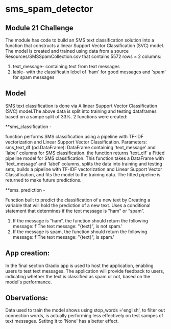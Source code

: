# sms_spam_detector

## Module 21 Challenge
The module has code to build an SMS text classification solution into a function that constructs a linear Support Vector Classification (SVC) model. The model is created and trained using data from a source Resources/SMSSpamCollection.csv that contains 5572 rows × 2 columns:
1) text_message- containing text from text messages
2) lable- with the classificatin lebel of 'ham' for good messages and 'spam' for spam messages

## Model
SMS text classification is done via A linear Support Vector Classification (SVC) model.The above data is split into training and testing  dataframes based on a sampe split of 33%. 
2 functions were created:

**sms_classification - 

function performs SMS classification using a pipeline with TF-IDF vectorization and Linear Support Vector Classification.
Parameters: sms_text_df (pd.DataFrame): DataFrame containing 'text_message' and 'label' columns for SMS classification. the function  returns 'text_clf' a Fitted pipeline model for SMS classification. This function takes a DataFrame with 'text_message' and 'label' columns, splits the data into training and testing sets, builds a pipeline with TF-IDF vectorization and Linear Support Vector Classification, and fits the model to the training data. The fitted pipeline is returned to make future predictions.

**sms_prediction -

Function built to predict the classification of a new text by Creating a variable that will hold the prediction of a new text.
Uses a conditional statement that determines if the text message is "ham" or “spam”.
1) If the message is “ham”, the function should return the following message: f'The text message: "{text}", is not spam.'
2) If the message is spam, the function should return the following message: f'The text message: "{text}", is spam.'


## App creation:
In the final section Gradio app is used to host the application, enabling users to test text messages. The application will provide feedback to users, indicating whether the text is classified as spam or not, based on the model's performance.

## Obervations:
Data used to train the model shows using stop_words ='english', to filter out connection words, is actually performing less effectively on test sampes of text messages. Setitng it to 'None' has a better effect.
